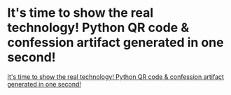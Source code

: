# It's time to show the real technology! Python QR code & confession artifact generated in one second!
[It's time to show the real technology! Python QR code & confession artifact generated in one second!](https://aiwithcloud.com/2022/09/19/its_time_to_show_the_real_technology_python_qr_code__confession_artifact_generated_in_one_second/)
